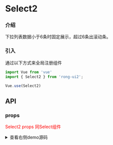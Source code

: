 
# Select2

<div class="r-doc-card">

### 介绍
下拉列表数据小于6条时固定展示，超过6条出滚动条。
</div>


<div class="r-doc-card">

### 引入
通过以下方式来全局注册组件
```js
import Vue from 'vue'
import { Select2 } from 'rong-ui2';

Vue.use(Select2)
```
</div>



## API
<div class="r-doc-card">

### props
<font color="red">Select2 props 同Select组件</font>
</div>



<details>
  <summary>查看右侧demo源码</summary>
  <div class="r-doc-card">
  {{demo}}
  </div>
</details>
